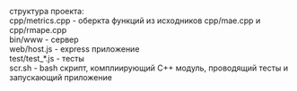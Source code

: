 структура проекта:  
cpp/metrics.cpp - оберкта функций из исходников cpp/mae.cpp и cpp/rmape.cpp  
bin/www - сервер  
web/host.js - express приложение  
test/test_*.js - тесты  
scr.sh - bash скрипт, комплиирующий С++ модуль, проводящий тесты и запускающий приложение  
